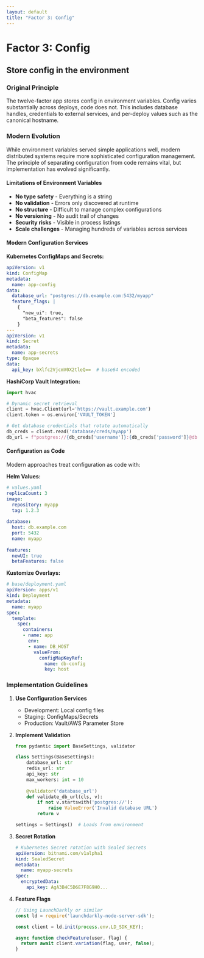 ```yaml
---
layout: default
title: "Factor 3: Config"
---
```


# Factor 3: Config

## Store config in the environment

### Original Principle

The twelve-factor app stores config in environment variables. Config varies substantially across deploys, code does not. This includes database handles, credentials to external services, and per-deploy values such as the canonical hostname.

### Modern Evolution

While environment variables served simple applications well, modern distributed systems require more sophisticated configuration management. The principle of separating configuration from code remains vital, but implementation has evolved significantly.

#### Limitations of Environment Variables

- **No type safety** - Everything is a string
- **No validation** - Errors only discovered at runtime
- **No structure** - Difficult to manage complex configurations
- **No versioning** - No audit trail of changes
- **Security risks** - Visible in process listings
- **Scale challenges** - Managing hundreds of variables across services

#### Modern Configuration Services

**Kubernetes ConfigMaps and Secrets:**
```yaml
apiVersion: v1
kind: ConfigMap
metadata:
  name: app-config
data:
  database_url: "postgres://db.example.com:5432/myapp"
  feature_flags: |
    {
      "new_ui": true,
      "beta_features": false
    }
---
apiVersion: v1
kind: Secret
metadata:
  name: app-secrets
type: Opaque
data:
  api_key: bXlfc2VjcmV0X2tleQ==  # base64 encoded
```

**HashiCorp Vault Integration:**
```python
import hvac

# Dynamic secret retrieval
client = hvac.Client(url='https://vault.example.com')
client.token = os.environ['VAULT_TOKEN']

# Get database credentials that rotate automatically
db_creds = client.read('database/creds/myapp')
db_url = f"postgres://{db_creds['username']}:{db_creds['password']}@db.example.com/myapp"
```

#### Configuration as Code

Modern approaches treat configuration as code with:

**Helm Values:**
```yaml
# values.yaml
replicaCount: 3
image:
  repository: myapp
  tag: 1.2.3
  
database:
  host: db.example.com
  port: 5432
  name: myapp
  
features:
  newUI: true
  betaFeatures: false
```

**Kustomize Overlays:**
```yaml
# base/deployment.yaml
apiVersion: apps/v1
kind: Deployment
metadata:
  name: myapp
spec:
  template:
    spec:
      containers:
      - name: app
        env:
        - name: DB_HOST
          valueFrom:
            configMapKeyRef:
              name: db-config
              key: host
```

### Implementation Guidelines

1. **Use Configuration Services**
   - Development: Local config files
   - Staging: ConfigMaps/Secrets
   - Production: Vault/AWS Parameter Store

2. **Implement Validation**
   ```python
   from pydantic import BaseSettings, validator
   
   class Settings(BaseSettings):
       database_url: str
       redis_url: str
       api_key: str
       max_workers: int = 10
       
       @validator('database_url')
       def validate_db_url(cls, v):
           if not v.startswith('postgres://'):
               raise ValueError('Invalid database URL')
           return v
   
   settings = Settings()  # Loads from environment
   ```

3. **Secret Rotation**
   ```yaml
   # Kubernetes Secret rotation with Sealed Secrets
   apiVersion: bitnami.com/v1alpha1
   kind: SealedSecret
   metadata:
     name: myapp-secrets
   spec:
     encryptedData:
       api_key: AgA3B4C5D6E7F8G9H0...
   ```

4. **Feature Flags**
   ```javascript
   // Using LaunchDarkly or similar
   const ld = require('launchdarkly-node-server-sdk');
   
   const client = ld.init(process.env.LD_SDK_KEY);
   
   async function checkFeature(user, flag) {
     return await client.variation(flag, user, false);
   }
   ```